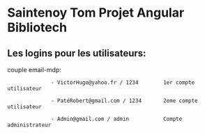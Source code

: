 # Saintenoy Tom Projet Angular Bibliotech

## Les logins pour les utilisateurs:
couple email-mdp: 

                  - VictorHugo@yahoo.fr / 1234        1er compte utilisateur 

                  - PatéRobert@gmail.com / 1234       2eme compte utilisateur

                  - Admin@gmail.com / admin           Compte administrateur

